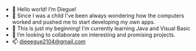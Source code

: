 - 👋 Hello world! I’m Diegue!
- 👀 Since I was a child I've been always wondering how the computers worked and pushed me to start developing my own apps.
- 🌱 This is just my beginning! I’m currently learning Java and Visual Basic
- 💞️ I’m looking to collaborate on interesting and promising projects.
- 📫 dieeegue2104@gmail.com
